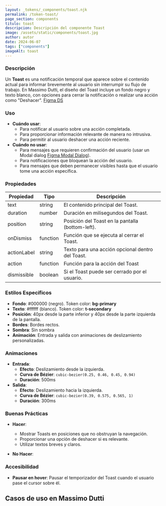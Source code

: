 ```yaml
---
layout: _tokens/_components/toast.njk
permalink: /token-toast/
page_section: components
titulo: toast
descripcion: Descripción del componente Toast
image: /assets/static/components/toast.jpg
author: autor
date: 2024-06-07 
tags: ["components"]
imageAlt: toast
---
```


### Descripción
Un **Toast** es una notificación temporal que aparece sobre el contenido actual para informar brevemente al usuario sin interrumpir su flujo de trabajo. En Massimo Dutti, el diseño del Toast incluye un fondo negro y texto blanco, con opciones para cerrar la notificación o realizar una acción como "Deshacer". [Figma DS](https://www.figma.com/design/wVoW0EaNl1c7Mn7VBEuSGQ/DESIGN-SYSTEM-2024?node-id=1005-90032&t=MAQx0HVQE6zJp7Pv-11)

### Uso
- **Cuándo usar**:
  - Para notificar al usuario sobre una acción completada.
  - Para proporcionar información relevante de manera no intrusiva.
  - Para permitir al usuario deshacer una acción reciente.
- **Cuándo no usar**:
  - Para mensajes que requieren confirmación del usuario (usar un Modal dialog [Figma Modal Dialog](https://www.figma.com/design/wVoW0EaNl1c7Mn7VBEuSGQ/DESIGN-SYSTEM-2024?node-id=4166-176635&t=MAQx0HVQE6zJp7Pv-11)).
  - Para notificaciones que bloquean la acción del usuario.
  - Para mensajes que deben permanecer visibles hasta que el usuario tome una acción específica.
### Propiedades
| Propiedad   | Tipo     | Descripción                                      |
| ----------- | -------- | ------------------------------------------------ |
| text        | string   | El contenido principal del Toast.                |
| duration    | number   | Duración en milisegundos del Toast.              |
| position    | string   | Posición del Toast en la pantalla (bottom-left). |
| onDismiss   | function | Función que se ejecuta al cerrar el Toast.       |
| actionLabel | string   | Texto para una acción opcional dentro del Toast. |
| action      | function | Función para la acción del Toast                 |
| dismissible | boolean  | Si el Toast puede ser cerrado por el usuario.    |
### Estilos Específicos
- **Fondo**: #000000 (negro). Token color: **bg-primary**
- **Texto**: #ffffff (blanco). Token color: **t-secondary**
- **Posición**: 40px desde la parte inferior y 40px desde la parte izquierda de la pantalla.
- **Bordes**: Bordes rectos.
- **Sombra**: Sin sombra
- **Animación**: Entrada y salida con animaciones de deslizamiento personalizadas.
### Animaciones
- **Entrada**:
  - **Efecto**: Deslizamiento desde la izquierda.
  - **Curva de Bézier**: `cubic-bezier(0.25, 0.46, 0.45, 0.94)`
  - **Duración**: 500ms
- **Salida**:
  - **Efecto**: Deslizamiento hacia la izquierda.
  - **Curva de Bézier**: `cubic-bezier(0.39, 0.575, 0.565, 1)`
  - **Duración**: 300ms

### Buenas Prácticas
- **Hacer**:
  - Mostrar Toasts en posiciones que no obstruyan la navegación.
  - Proporcionar una opción de deshacer si es relevante.
  - Utilizar textos breves y claros.

- **No Hacer**:

### Accesibilidad
- **Pausar en hover**: Pausar el temporizador del Toast cuando el usuario pase el cursor sobre él.
## Casos de uso en Massimo Dutti
